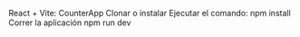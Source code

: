 
React + Vite: CounterApp
Clonar o instalar
Ejecutar el comando:
npm install
Correr la aplicación
npm run dev
